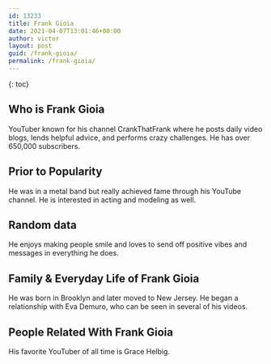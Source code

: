 ```yaml
---
id: 13233
title: Frank Gioia
date: 2021-04-07T13:01:46+00:00
author: victor
layout: post
guid: /frank-gioia/
permalink: /frank-gioia/
---
```



{: toc}


## Who is Frank Gioia



YouTuber known for his channel CrankThatFrank where he posts daily video blogs, lends helpful advice, and performs crazy challenges. He has over 650,000 subscribers. 

                
                
                
## Prior to Popularity



He was in a metal band but really achieved fame through his YouTube channel. He is interested in acting and modeling as well.

                
                
                
## Random data



He enjoys making people smile and loves to send off positive vibes and messages in everything he does.

                
                
                
## Family & Everyday Life of Frank Gioia



He was born in Brooklyn and later moved to New Jersey. He began a relationship with Eva Demuro, who can be seen in several of his videos.

                
                
                
## People Related With Frank Gioia



His favorite YouTuber of all time is Grace Helbig.

                
              
            
          
          
          
